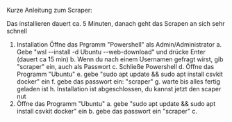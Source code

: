 Kurze Anleitung zum Scraper:

Das installieren dauert ca. 5 Minuten, danach geht das Scrapen an sich sehr schnell


1. Installation
   Öffne das Prgramm "Powershell" als Admin/Administrator
    a. Gebe "wsl --install -d Ubuntu --web-download" und drücke Enter (dauert ca 15 min)
    b. Wenn du nach einem Usernamen gefragt wirst, gib "scraper" ein, auch als Passwort
    c. Schließe Powershell
    d. Öffne das Programm "Ubuntu"
    e. gebe "sudo apt update && sudo apt install csvkit docker" ein
    f. gebe das passwort ein: "scraper"
    g. warte bis alles fertig geladen ist
    h. Installation ist abgeschlossen, du kannst jetzt den scaper nut
3. Öffne das Programm "Ubuntu"
   a. gebe "sudo apt update && sudo apt install csvkit docker" ein
   b. gebe das passwort ein "scraper"
   c.
